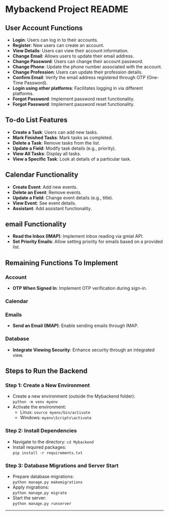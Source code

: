 # Mybackend Project README

## User Account Functions

- **Login**: Users can log in to their accounts.
- **Register**: New users can create an account.
- **View Details**: Users can view their account information.
- **Change Email**: Allows users to update their email address.
- **Change Password**: Users can change their account password.
- **Change Phone**: Update the phone number associated with the account.
- **Change Profession**: Users can update their profession details.
- **Confirm Email**: Verify the email address registered through OTP (One-Time Password).
- **Login using other platforms**: Facilitates logging in via different platforms.
- **Forgot Password**: Implement password reset functionality.
- **Forgot Password**: Implement password reset functionality.

## To-do List Features

- **Create a Task**: Users can add new tasks.
- **Mark Finished Tasks**: Mark tasks as completed.
- **Delete a Task**: Remove tasks from the list.
- **Update a Field**: Modify task details (e.g., priority).
- **View All Tasks**: Display all tasks.
- **View a Specific Task**: Look at details of a particular task.

## Calendar Functionality

- **Create Event**: Add new events.
- **Delete an Event**: Remove events.
- **Update a Field**: Change event details (e.g., title).
- **View Event**: See event details.
- **Assistant**: Add assistant functionality.

## email Functionality

- **Read the Inbox (IMAP)**: Implement inbox reading via gmial API.
- **Set Priority Emails**: Allow setting priority for emails based on a provided list.

## Remaining Functions To Implement

### Account

- **OTP When Signed In**: Implement OTP verification during sign-in.

### Calendar

### Emails

- **Send an Email (IMAP)**: Enable sending emails through IMAP.

### Database

- **Integrate Viewing Security**: Enhance security through an integrated view.

## Steps to Run the Backend

### Step 1: Create a New Environment

- Create a new environment (outside the Mybackend folder):  
  `python -m venv myenv`
- Activate the environment:  
  - Linux: `source myenv/bin/activate`  
  - Windows: `myenv\Scripts\activate`

### Step 2: Install Dependencies

- Navigate to the directory: `cd Mybackend`
- Install required packages:  
  `pip install -r requirements.txt`

### Step 3: Database Migrations and Server Start

- Prepare database migrations:  
  `python manage.py makemigrations`
- Apply migrations:  
  `python manage.py migrate`
- Start the server:  
  `python manage.py runserver`


---


